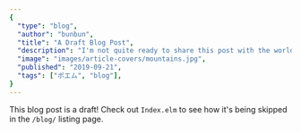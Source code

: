 ```yaml
---
{
  "type": "blog",
  "author": "bunbun",
  "title": "A Draft Blog Post",
  "description": "I'm not quite ready to share this post with the world",
  "image": "images/article-covers/mountains.jpg",
  "published": "2019-09-21",
  "tags": ["ポエム", "blog"],
}
---
```


This blog post is a draft! Check out `Index.elm` to see how it's being skipped in the `/blog/` listing page.
